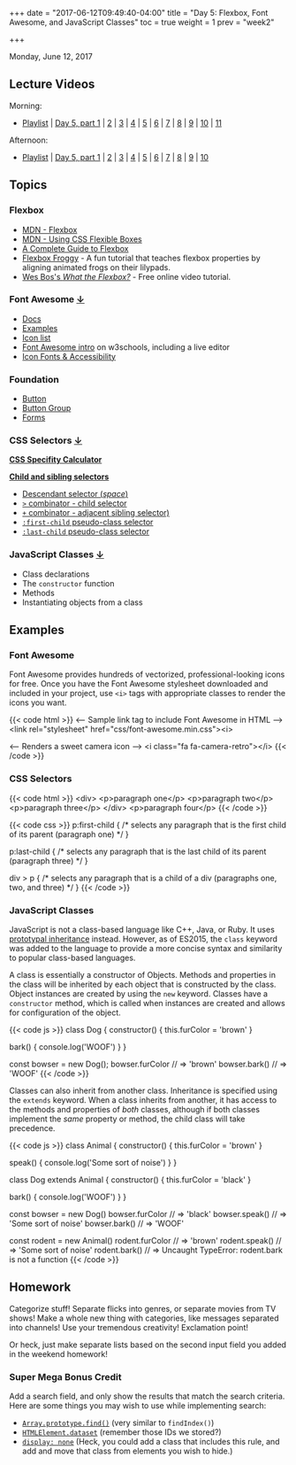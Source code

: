 +++
date = "2017-06-12T09:49:40-04:00"
title = "Day 5: Flexbox, Font Awesome, and JavaScript Classes"
toc = true
weight = 1
prev = "week2"

+++

<date>Monday, June 12, 2017</date>

## Lecture Videos

Morning:

* [Playlist](https://www.youtube.com/playlist?list=PLuT2TqJuwaY9SEkynJl1LudbfzWqc4l84) | [Day 5, part 1](https://www.youtube.com/watch?v=ZzGsGewDBLo&list=PLuT2TqJuwaY9SEkynJl1LudbfzWqc4l84&index=43) | [2](https://www.youtube.com/watch?v=X8-w8_IPSaw&list=PLuT2TqJuwaY9SEkynJl1LudbfzWqc4l84&index=44) | [3](https://www.youtube.com/watch?v=1E1gS-y1Ea0&list=PLuT2TqJuwaY9SEkynJl1LudbfzWqc4l84&index=45) | [4](https://www.youtube.com/watch?v=UJ8nT1Mr740&list=PLuT2TqJuwaY9SEkynJl1LudbfzWqc4l84&index=46) | [5](https://www.youtube.com/watch?v=y9K5kvXSNNs&list=PLuT2TqJuwaY9SEkynJl1LudbfzWqc4l84&index=47) | [6](https://www.youtube.com/watch?v=bgOE2Eep1Nc&list=PLuT2TqJuwaY9SEkynJl1LudbfzWqc4l84&index=48) | [7](https://www.youtube.com/watch?v=zRcGrJFHddY&list=PLuT2TqJuwaY9SEkynJl1LudbfzWqc4l84&index=49) | [8](https://www.youtube.com/watch?v=ntinhQijygw&list=PLuT2TqJuwaY9SEkynJl1LudbfzWqc4l84&index=50) | [9](https://www.youtube.com/watch?v=g2jJFyCVHTg&list=PLuT2TqJuwaY9SEkynJl1LudbfzWqc4l84&index=51) | [10](https://www.youtube.com/watch?v=VwPQ_N-kL7Q&list=PLuT2TqJuwaY9SEkynJl1LudbfzWqc4l84&index=52) | [11](https://www.youtube.com/watch?v=Ttl8BFWy-0k&list=PLuT2TqJuwaY9SEkynJl1LudbfzWqc4l84&index=53)

Afternoon:

* [Playlist](https://www.youtube.com/playlist?list=PLuT2TqJuwaY9uIH9AFDZUyfalE-tY8REa) | [Day 5, part 1]() | [2]() | [3]() | [4]() | [5]() | [6]() | [7]() | [8]() | [9]() | [10]()

## Topics

### Flexbox
* [MDN - Flexbox](https://developer.mozilla.org/en-US/docs/Learn/CSS/CSS_layout/Flexbox)
* [MDN - Using CSS Flexible Boxes](https://developer.mozilla.org/en-US/docs/Web/CSS/CSS_Flexible_Box_Layout/Using_CSS_flexible_boxes)
* [A Complete Guide to Flexbox](https://css-tricks.com/snippets/css/a-guide-to-flexbox/)
* [Flexbox Froggy](http://flexboxfroggy.com/) - A fun tutorial that teaches flexbox properties by aligning animated frogs on their lilypads.
* [Wes Bos's _What the Flexbox?_](https://flexbox.io/) - Free online video tutorial.

### Font Awesome [↓](#font-awesome)
* [Docs](http://fontawesome.io/)
* [Examples](http://fontawesome.io/examples/)
* [Icon list](http://fontawesome.io/icons/)
* [Font Awesome intro](http://www.w3schools.com/icons/fontawesome_icons_intro.asp) on w3schools, including a live editor
* [Icon Fonts &amp; Accessibility](http://fontawesome.io/accessibility/)

### Foundation
* [Button](http://foundation.zurb.com/sites/docs/button.html)
* [Button Group](http://foundation.zurb.com/sites/docs/button-group.html)
* [Forms](http://foundation.zurb.com/sites/docs/forms.html)

### CSS Selectors [↓](#css-selectors)
**[CSS Specifity Calculator](https://specificity.keegan.st/)**

**[Child and sibling selectors](https://css-tricks.com/child-and-sibling-selectors/)**

* [Descendant selector (_space_)](https://css-tricks.com/almanac/selectors/d/descendant/)
* [`>` combinator - child selector](https://css-tricks.com/almanac/selectors/c/child/)
* [`+` combinator - adjacent sibling selector)](https://css-tricks.com/almanac/selectors/a/adjacent-sibling/)
* [`:first-child` pseudo-class selector](https://css-tricks.com/almanac/selectors/f/first-child/)
* [`:last-child` pseudo-class selector](https://css-tricks.com/almanac/selectors/l/last-child/)

### JavaScript Classes [↓](#javascript-classes)
* Class declarations
* The `constructor` function
* Methods
* Instantiating objects from a class

## Examples

### Font Awesome

Font Awesome provides hundreds of vectorized, professional-looking icons for free.  Once you have the Font Awesome stylesheet downloaded and included in your project, use `<i>` tags with appropriate classes to render the icons you want.

{{< code html >}}
&lt;-- Sample link tag to include Font Awesome in HTML --&gt;
&lt;link rel=&quot;stylesheet&quot; href=&quot;css/font-awesome.min.css&quot;&gt;&lt;i&gt;

&lt;-- Renders a sweet camera icon --&gt;
&lt;i class=&quot;fa fa-camera-retro&quot;&gt;&lt;/i&gt;
{{< /code >}}

### CSS Selectors

{{< code html >}}
&lt;div&gt;
  &lt;p&gt;paragraph one&lt;/p&gt;
  &lt;p&gt;paragraph two&lt;/p&gt;
  &lt;p&gt;paragraph three&lt;/p&gt;
&lt;/div&gt;
&lt;p&gt;paragraph four&lt;/p&gt;
{{< /code >}}

{{< code css >}}
p:first-child {
  /* selects any paragraph that is the first child of its parent (paragraph one) */
}

p:last-child {
  /* selects any paragraph that is the last child of its parent (paragraph three) */
}

div > p {
  /* selects any paragraph that is a child of a div (paragraphs one, two, and three) */
}
{{< /code >}}

### JavaScript Classes

JavaScript is not a class-based language like C++, Java, or Ruby.  It uses [prototypal inheritance](https://developer.mozilla.org/en-US/docs/Web/JavaScript/Inheritance_and_the_prototype_chain) instead.  However, as of ES2015, the `class` keyword was added to the language to provide a more concise syntax and similarity to popular class-based languages.

A class is essentially a constructor of Objects.  Methods and properties in the class will be inherited by each object that is constructed by the class.  Object instances are created by using the `new` keyword.  Classes have a `constructor` method, which is called when instances are created and allows for configuration of the object.

{{< code js >}}
class Dog {
  constructor() {
    this.furColor = 'brown'
  }

  bark() {
    console.log('WOOF')
  }
}

const bowser = new Dog();
bowser.furColor // => 'brown'
bowser.bark()   // => 'WOOF'
{{< /code >}}

Classes can also inherit from another class.  Inheritance is specified using the `extends` keyword.  When a class inherits from another, it has access to the methods and properties of *both* classes, although if both classes implement the *same* property or method, the child class will take precedence.

{{< code js >}}
class Animal {
  constructor() {
    this.furColor = 'brown'
  }

  speak() {
    console.log('Some sort of noise')
  }
}

class Dog extends Animal {
  constructor() {
    this.furColor = 'black'
  }

  bark() {
    console.log('WOOF')
  }
}

const bowser = new Dog()
bowser.furColor // => 'black'
bowser.speak()  // => 'Some sort of noise'
bowser.bark()   // => 'WOOF'

const rodent = new Animal()
rodent.furColor // => 'brown'
rodent.speak()  // => 'Some sort of noise'
rodent.bark()   // => Uncaught TypeError: rodent.bark is not a function
{{< /code >}}

## Homework

Categorize stuff! Separate flicks into genres, or separate movies from TV shows! Make a whole new thing with categories, like messages separated into channels! Use your tremendous creativity! Exclamation point!

Or heck, just make separate lists based on the second input field you added in the weekend homework!

### Super Mega Bonus Credit

Add a search field, and only show the results that match the search criteria. Here are some things you may wish to use while implementing search:

* [`Array.prototype.find()`](https://developer.mozilla.org/en-US/docs/Web/JavaScript/Reference/Global_Objects/Array/find?v=control) (very similar to `findIndex()`)
* [`HTMLElement.dataset`](https://developer.mozilla.org/en-US/docs/Web/API/HTMLElement/dataset) (remember those IDs we stored?)
* [`display: none`](https://www.w3schools.com/css/css_display_visibility.asp) (Heck, you could add a class that includes this rule, and add and move that class from elements you wish to hide.)